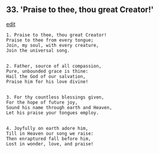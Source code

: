 
## 33.  'Praise to thee, thou great Creator!'
[edit](https://docs.google.com/document/d/1VAgoJQc1QVqkLglXve12vOcnDU5D1_bf/edit?mode=html)



    1. Praise to thee, thou great Creator!
    Praise to thee from every tongue;
    Join, my soul, with every creature,
    Join the universal song.


    2. Father, source of all compassion,
    Pure, unbounded grace is thine:
    Hail the God of our salvation,
    Praise him for his love divine!


    3. For thy countless blessings given,
    For the hope of future joy,
    Sound his name through earth and Heaven,
    Let his praise your tongues employ.


    4. Joyfully on earth adore him,
    Till in Heaven our song we raise:
    Then enraptured fall before him,
    Lost in wonder, love, and praise!
